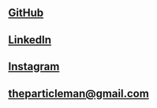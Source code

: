 ## [GitHub](https://github.com/theparticleman)
## [LinkedIn](https://www.linkedin.com/in/jonathan-m-turner/)
## [Instagram](https://www.instagram.com/theorigamidev/)
## [theparticleman@gmail.com](mailto:theparticleman@gmail.com)